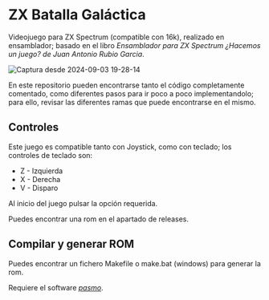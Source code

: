 # ZX Batalla Galáctica

Videojuego para ZX Spectrum (compatible con 16k), realizado en ensamblador; basado en el libro _Ensamblador para ZX Spectrum ¿Hacemos un juego? de Juan Antonio Rubio Garcia_.

![Captura desde 2024-09-03 19-28-14](https://github.com/user-attachments/assets/10b3124d-b0bc-44fc-8ef0-c2320cecb227)


En este repositorio pueden encontrarse tanto el código completamente comentado, como diferentes pasos para ir poco a poco implementandolo; para ello, revisar las diferentes ramas que puede encontrarse en el mismo.

## Controles

Este juego es compatible tanto con Joystick, como con teclado; los controles de teclado son:

* Z - Izquierda
* X - Derecha
* V - Disparo

Al inicio del juego pulsar la opción requerida.

Puedes encontrar una rom en el apartado de releases.

## Compilar y generar ROM

Puedes encontrar un fichero Makefile o make.bat (windows) para generar la rom.

Requiere el software _[pasmo](https://pasmo.speccy.org/)_.